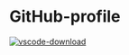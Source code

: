# GitHub-profile

[![vscode-download](https://img.sheilds.io/badge/VSCode-download-blue?style=plastic&logo=visual-studio-code)](https://code.visualstudio.com/)
